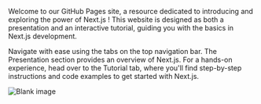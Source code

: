 Welcome to our GitHub Pages site, a resource dedicated to introducing and exploring the power of Next.js ! This website is designed as both a presentation and an interactive tutorial, guiding you with the basics in Next.js development.

Navigate with ease using the tabs on the top navigation bar. The Presentation section provides an overview of Next.js. For a hands-on experience, head over to the Tutorial tab, where you'll find step-by-step instructions and code examples to get started with Next.js.

![Blank image](/Internet-Technologies/src/assets/images/blank.jpg)